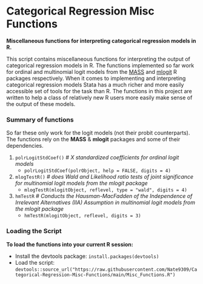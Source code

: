# Categorical Regression Misc Functions

**Miscellaneous functions for interpreting categorical regression models in R.**

This script contains miscellaneous functions for interpreting the output of categorical regression models in R. The functions implemented so far work for ordinal and multinomial logit models from the [MASS](https://cran.r-project.org/web/packages/MASS/MASS.pdf) and [mlogit](https://cran.r-project.org/web/packages/mlogit/mlogit.pdf) R packages respectively. When it comes to implementing and interpreting categorical regression models Stata has a much richer and more easily accessible set of tools for the task than R. The functions in this project are written to help a class of relatively new R users more easily make sense of the output of these models.

### Summary of functions

So far these only work for the logit models (not their probit counterparts). The functions rely on the **MASS** & **mlogit** packages and some of their dependencies.

1. `polrLogitStdCoef()` _# X standardized coefficients for ordinal logit models_
    * `polrLogitStdCoef(polrObject, help = FALSE, digits = 4)`
2. `mlogTestR()` _# does Wald and Likelihood ratio tests of joint significance for multinomial logit models from the mlogit package_
    * `mlogTestR(mlogitObject, reflevel, type = "wald", digits = 4)`
3. `hmTestR` _# Conducts the Hausman-MacFadden of the Independence of Irrelevant Alternatives (IIA) Assumption in multinomial logit models from the mlogit package_
    * `hmTestR(mlogitObject, reflevel, digits = 3)`
    
### Loading the Script

**To load the functions into your current R session:**
   * Install the devtools package: `install.packages(devtools)`
   * Load the script: `devtools::source_url("https://raw.githubusercontent.com/Nate9309/Categorical-Regression-Misc-Functions/main/Misc_Functions.R")`
